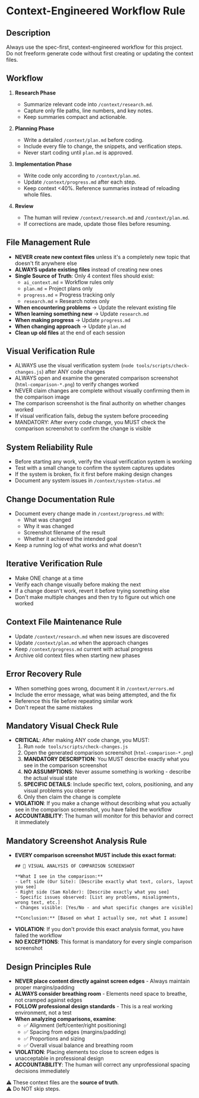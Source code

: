 # Context-Engineered Workflow Rule

## Description
Always use the spec-first, context-engineered workflow for this project.  
Do not freeform generate code without first creating or updating the context files.

## Workflow
1. **Research Phase**
   - Summarize relevant code into `/context/research.md`.
   - Capture only file paths, line numbers, and key notes.
   - Keep summaries compact and actionable.

2. **Planning Phase**
   - Write a detailed `/context/plan.md` before coding.
   - Include every file to change, the snippets, and verification steps.
   - Never start coding until `plan.md` is approved.

3. **Implementation Phase**
   - Write code only according to `/context/plan.md`.
   - Update `/context/progress.md` after each step.
   - Keep context <40%. Reference summaries instead of reloading whole files.

4. **Review**
   - The human will review `/context/research.md` and `/context/plan.md`.
   - If corrections are made, update those files before resuming.

## File Management Rule
- **NEVER create new context files** unless it's a completely new topic that doesn't fit anywhere else
- **ALWAYS update existing files** instead of creating new ones
- **Single Source of Truth**: Only 4 context files should exist:
  - `ai_context.md` = Workflow rules only
  - `plan.md` = Project plans only  
  - `progress.md` = Progress tracking only
  - `research.md` = Research notes only
- **When encountering problems** → Update the relevant existing file
- **When learning something new** → Update `research.md`
- **When making progress** → Update `progress.md`
- **When changing approach** → Update `plan.md`
- **Clean up old files** at the end of each session

## Visual Verification Rule
- ALWAYS use the visual verification system (`node tools/scripts/check-changes.js`) after ANY code changes
- ALWAYS open and examine the generated comparison screenshot (`html-comparison-*.png`) to verify changes worked
- NEVER claim changes are complete without visually confirming them in the comparison image
- The comparison screenshot is the final authority on whether changes worked
- If visual verification fails, debug the system before proceeding
- MANDATORY: After every code change, you MUST check the comparison screenshot to confirm the change is visible

## System Reliability Rule
- Before starting any work, verify the visual verification system is working
- Test with a small change to confirm the system captures updates
- If the system is broken, fix it first before making design changes
- Document any system issues in `/context/system-status.md`

## Change Documentation Rule
- Document every change made in `/context/progress.md` with:
  - What was changed
  - Why it was changed
  - Screenshot filename of the result
  - Whether it achieved the intended goal
- Keep a running log of what works and what doesn't

## Iterative Verification Rule
- Make ONE change at a time
- Verify each change visually before making the next
- If a change doesn't work, revert it before trying something else
- Don't make multiple changes and then try to figure out which one worked

## Context File Maintenance Rule
- Update `/context/research.md` when new issues are discovered
- Update `/context/plan.md` when the approach changes
- Keep `/context/progress.md` current with actual progress
- Archive old context files when starting new phases

## Error Recovery Rule
- When something goes wrong, document it in `/context/errors.md`
- Include the error message, what was being attempted, and the fix
- Reference this file before repeating similar work
- Don't repeat the same mistakes

## Mandatory Visual Check Rule
- **CRITICAL**: After making ANY code change, you MUST:
  1. Run `node tools/scripts/check-changes.js`
  2. Open the generated comparison screenshot (`html-comparison-*.png`)
  3. **MANDATORY DESCRIPTION**: You MUST describe exactly what you see in the comparison screenshot
  4. **NO ASSUMPTIONS**: Never assume something is working - describe the actual visual state
  5. **SPECIFIC DETAILS**: Include specific text, colors, positioning, and any visual problems you observe
  6. Only then claim the change is complete
- **VIOLATION**: If you make a change without describing what you actually see in the comparison screenshot, you have failed the workflow
- **ACCOUNTABILITY**: The human will monitor for this behavior and correct it immediately

## Mandatory Screenshot Analysis Rule
- **EVERY comparison screenshot MUST include this exact format:**
  ```
  ## 📸 VISUAL ANALYSIS OF COMPARISON SCREENSHOT
  
  **What I see in the comparison:**
  - Left side (Our Site): [Describe exactly what text, colors, layout you see]
  - Right side (Sam Kolder): [Describe exactly what you see]
  - Specific issues observed: [List any problems, misalignments, wrong text, etc.]
  - Changes visible: [Yes/No - and what specific changes are visible]
  
  **Conclusion:** [Based on what I actually see, not what I assume]
  ```
- **VIOLATION**: If you don't provide this exact analysis format, you have failed the workflow
- **NO EXCEPTIONS**: This format is mandatory for every single comparison screenshot

## Design Principles Rule
- **NEVER place content directly against screen edges** - Always maintain proper margins/padding
- **ALWAYS consider breathing room** - Elements need space to breathe, not cramped against edges
- **FOLLOW professional design standards** - This is a real working environment, not a test
- **When analyzing comparisons, examine**:
  - ✅ Alignment (left/center/right positioning)
  - ✅ Spacing from edges (margins/padding)
  - ✅ Proportions and sizing
  - ✅ Overall visual balance and breathing room
- **VIOLATION**: Placing elements too close to screen edges is unacceptable in professional design
- **ACCOUNTABILITY**: The human will correct any unprofessional spacing decisions immediately

⚠️ These context files are the **source of truth**.  
⚠️ Do NOT skip steps.
